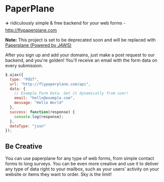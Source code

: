 # PaperPlane
:airplane: ridiculously simple &amp; free backend  for your web forms - http://flypaperplane.com

**Note:** This project is set to be deprecated soon and will be replaced with [Paperplane (Powered by JAWS)](https://github.com/eahefnawy/paperplane)

After you sign up and add your domains, just make a post request 
to our backend, and you're golden! You'll receive an email 
with the form data on every submission.

```javascript
$.ajax({
  type: "POST",
  url: "http://flypaperplane.com/api",
  data: { 
    // Example Form Data. Get it dynamically from user!
    email: "hello@example.com", 
    message: "Hello World"
  },
  success: function(response) {
    console.log(response);
  },
  dataType: "json"
});
```

## Be Creative
You can use paperplane for any type of web forms, from simple contact forms to long surveys. You can be even more creative and use it to deliver any type of data right to your mailbox, such as your users' activity on your website or items they want to order. Sky is the limit!
